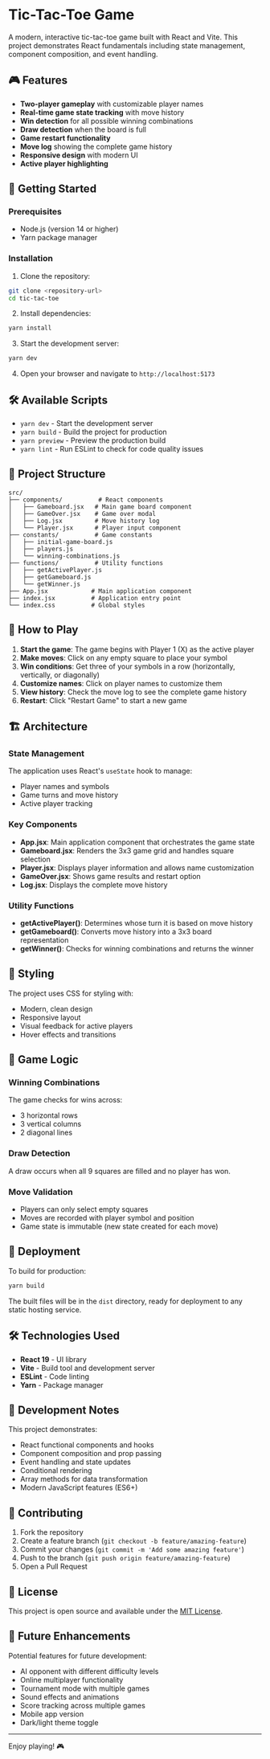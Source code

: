 # Tic-Tac-Toe Game

A modern, interactive tic-tac-toe game built with React and Vite. This project demonstrates React fundamentals including state management, component composition, and event handling.

## 🎮 Features

- **Two-player gameplay** with customizable player names
- **Real-time game state tracking** with move history
- **Win detection** for all possible winning combinations
- **Draw detection** when the board is full
- **Game restart functionality**
- **Move log** showing the complete game history
- **Responsive design** with modern UI
- **Active player highlighting**

## 🚀 Getting Started

### Prerequisites

- Node.js (version 14 or higher)
- Yarn package manager

### Installation

1. Clone the repository:
```bash
git clone <repository-url>
cd tic-tac-toe
```

2. Install dependencies:
```bash
yarn install
```

3. Start the development server:
```bash
yarn dev
```

4. Open your browser and navigate to `http://localhost:5173`

## 🛠️ Available Scripts

- `yarn dev` - Start the development server
- `yarn build` - Build the project for production
- `yarn preview` - Preview the production build
- `yarn lint` - Run ESLint to check for code quality issues

## 📁 Project Structure

```
src/
├── components/          # React components
│   ├── Gameboard.jsx   # Main game board component
│   ├── GameOver.jsx    # Game over modal
│   ├── Log.jsx         # Move history log
│   └── Player.jsx      # Player input component
├── constants/          # Game constants
│   ├── initial-game-board.js
│   ├── players.js
│   └── winning-combinations.js
├── functions/          # Utility functions
│   ├── getActivePlayer.js
│   ├── getGameboard.js
│   └── getWinner.js
├── App.jsx            # Main application component
├── index.jsx          # Application entry point
└── index.css          # Global styles
```

## 🎯 How to Play

1. **Start the game**: The game begins with Player 1 (X) as the active player
2. **Make moves**: Click on any empty square to place your symbol
3. **Win conditions**: Get three of your symbols in a row (horizontally, vertically, or diagonally)
4. **Customize names**: Click on player names to customize them
5. **View history**: Check the move log to see the complete game history
6. **Restart**: Click "Restart Game" to start a new game

## 🏗️ Architecture

### State Management
The application uses React's `useState` hook to manage:
- Player names and symbols
- Game turns and move history
- Active player tracking

### Key Components

- **App.jsx**: Main application component that orchestrates the game state
- **Gameboard.jsx**: Renders the 3x3 game grid and handles square selection
- **Player.jsx**: Displays player information and allows name customization
- **GameOver.jsx**: Shows game results and restart option
- **Log.jsx**: Displays the complete move history

### Utility Functions

- **getActivePlayer()**: Determines whose turn it is based on move history
- **getGameboard()**: Converts move history into a 3x3 board representation
- **getWinner()**: Checks for winning combinations and returns the winner

## 🎨 Styling

The project uses CSS for styling with:
- Modern, clean design
- Responsive layout
- Visual feedback for active players
- Hover effects and transitions

## 🧪 Game Logic

### Winning Combinations
The game checks for wins across:
- 3 horizontal rows
- 3 vertical columns  
- 2 diagonal lines

### Draw Detection
A draw occurs when all 9 squares are filled and no player has won.

### Move Validation
- Players can only select empty squares
- Moves are recorded with player symbol and position
- Game state is immutable (new state created for each move)

## 🚀 Deployment

To build for production:

```bash
yarn build
```

The built files will be in the `dist` directory, ready for deployment to any static hosting service.

## 🛠️ Technologies Used

- **React 19** - UI library
- **Vite** - Build tool and development server
- **ESLint** - Code linting
- **Yarn** - Package manager

## 📝 Development Notes

This project demonstrates:
- React functional components and hooks
- Component composition and prop passing
- Event handling and state updates
- Conditional rendering
- Array methods for data transformation
- Modern JavaScript features (ES6+)

## 🤝 Contributing

1. Fork the repository
2. Create a feature branch (`git checkout -b feature/amazing-feature`)
3. Commit your changes (`git commit -m 'Add some amazing feature'`)
4. Push to the branch (`git push origin feature/amazing-feature`)
5. Open a Pull Request

## 📄 License

This project is open source and available under the [MIT License](LICENSE).

## 🎯 Future Enhancements

Potential features for future development:
- AI opponent with different difficulty levels
- Online multiplayer functionality
- Tournament mode with multiple games
- Sound effects and animations
- Score tracking across multiple games
- Mobile app version
- Dark/light theme toggle

---

Enjoy playing! 🎮
